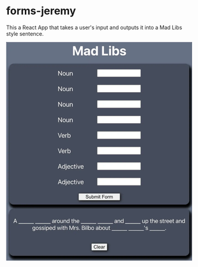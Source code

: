 # forms-jeremy

This a React App that takes a user's input and outputs it into a Mad Libs style sentence.

<img width="500px" src="./readme-images/app_screenshot.webp">